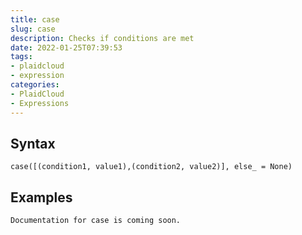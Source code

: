 ```yaml
---
title: case
slug: case
description: Checks if conditions are met
date: 2022-01-25T07:39:53
tags:
- plaidcloud
- expression
categories:
- PlaidCloud
- Expressions
---
```



## Syntax



```
case([(condition1, value1),(condition2, value2)], else_ = None)
```


## Examples



```
Documentation for case is coming soon.
```
